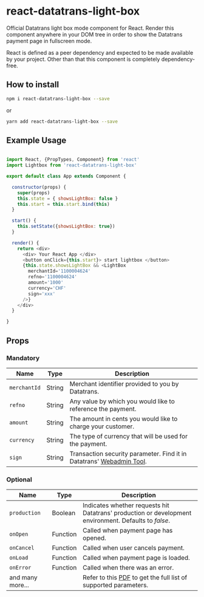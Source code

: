 # react-datatrans-light-box
Official Datatrans light box mode component for React.
Render this component anywhere in your DOM tree in order to show the Datatrans payment page in fullscreen mode.

React is defined as a peer dependency and expected to be made available by your project. Other than that this component is completely dependency-free.

## How to install

```bash
npm i react-datatrans-light-box --save
```

or

```bash
yarn add react-datatrans-light-box --save
```

## Example Usage
```javascript

import React, {PropTypes, Component} from 'react'
import Lightbox from 'react-datatrans-light-box'

export default class App extends Component {

  constructor(props) {
    super(props)
    this.state = { showsLightBox: false }
    this.start = this.start.bind(this)
  }

  start() {
    this.setState({showsLightBox: true})
  }

  render() {
    return <div>
      <div> Your React App </div>
      <button onClick={this.start}> start lightbox </button>
      {this.state.showsLightBox && <LightBox
        merchantId='1100004624'
        refno='1100004624'
        amount='1000'
        currency='CHF'
        sign='xxx'
      />}
    </div>
  }

}

```

## Props

### Mandatory
Name | Type | Description
-----|------|-----
```merchantId``` | String | Merchant identifier provided to you by Datatrans.
```refno``` | String | Any value by which you would like to reference the payment.
```amount``` | String |The amount in cents you would like to charge your customer.
```currency``` | String | The type of currency that will be used for the payment.
```sign``` | String | Transaction security parameter. Find it in Datatrans' [Webadmin Tool](https://payment.datatrans.biz/). 

### Optional
Name | Type |Description
-----|------|---------
```production``` | Boolean | Indicates whether requests hit Datatrans' production or development environment. Defaults to *false*. 
```onOpen``` | Function | Called when payment page has opened.
```onCancel``` | Function | Called when user cancels payment.
```onLoad``` | Function | Called when payment page is loaded.
```onError``` | Function | Called when there was an error.
and many more... | | Refer to this [PDF](https://pilot.datatrans.biz/showcase/doc/Technical_Implementation_Guide.pdf) to get the full list of supported parameters.



